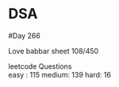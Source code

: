 # DSA

#Day 266

Love babbar sheet
    108/450
    
leetcode Questions   
easy : 115
medium: 139
hard: 16


